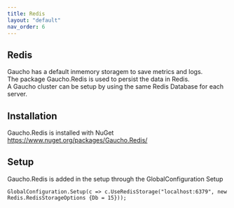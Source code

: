 ```yaml
---
title: Redis
layout: "default"
nav_order: 6
---
```

## Redis
Gaucho has a default inmemory storagem to save metrics and logs.  
The package Gaucho.Redis is used to persist the data in Redis.  
A Gaucho cluster can be setup by using the same Redis Database for each server.

Installation
---
Gaucho.Redis is installed with NuGet  
https://www.nuget.org/packages/Gaucho.Redis/  

Setup
---
Gaucho.Redis is added in the setup through the GlobalConfiguration Setup
```
GlobalConfiguration.Setup(c => c.UseRedisStorage("localhost:6379", new Redis.RedisStorageOptions {Db = 15}));
```